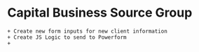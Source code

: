 # Capital Business Source Group

    + Create new form inputs for new client information
    + Create JS Logic to send to Powerform
    +

